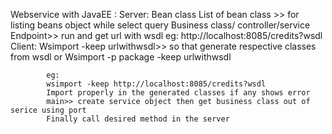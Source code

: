 Webservice with JavaEE :
		Server:
			Bean class
			List of bean class >> for listing beans object while select query
			Business class/ controller/service
			Endpoint>> run and get url with wsdl
			eg:
			http://localhost:8085/credits?wsdl
		Client:
			Wsimport -keep urlwithwsdl>> so that generate respective classes from wsdl
			or
			Wsimport -p package -keep urlwithwsdl

			eg:
			wsimport -keep http://localhost:8085/credits?wsdl
			Import properly in the generated classes if any shows error
			main>> create service object then get business class out of serice using port
			Finally call desired method in the server
